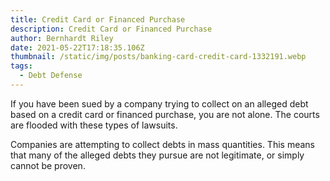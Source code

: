 ```yaml
---
title: Credit Card or Financed Purchase
description: Credit Card or Financed Purchase
author: Bernhardt Riley
date: 2021-05-22T17:18:35.106Z
thumbnail: /static/img/posts/banking-card-credit-card-1332191.webp
tags:
  - Debt Defense
---
```

<!--StartFragment-->

If you have been sued by a company trying to collect on an alleged debt based on a credit card or financed purchase, you are not alone. The courts are flooded with these types of lawsuits.

Companies are attempting to collect debts in mass quantities. This means that many of the alleged debts they pursue are not legitimate, or simply cannot be proven.  

<!--EndFragment-->